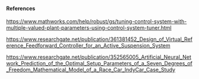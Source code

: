 #### References
https://www.mathworks.com/help/robust/gs/tuning-control-system-with-multiple-valued-plant-parameters-using-control-system-tuner.html

https://www.researchgate.net/publication/361381452_Design_of_Virtual_Reference_Feedforward_Controller_for_an_Active_Suspension_System

https://www.researchgate.net/publication/352565005_Artificial_Neural_Network_Prediction_of_the_Optimal_Setup_Parameters_of_a_Seven_Degrees_of_Freedom_Mathematical_Model_of_a_Race_Car_IndyCar_Case_Study
